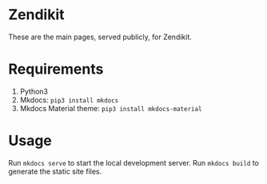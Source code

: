 # Zendikit

These are the main pages, served publicly, for Zendikit.

# Requirements

1. Python3
1. Mkdocs: `pip3 install mkdocs`
1. Mkdocs Material theme: `pip3 install mkdocs-material`

# Usage

Run `mkdocs serve` to start the local development server. Run `mkdocs build`
to generate the static site files.
